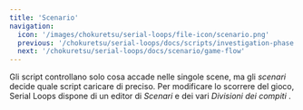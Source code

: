 ```yaml
---
title: 'Scenario'
navigation:
  icon: '/images/chokuretsu/serial-loops/file-icon/scenario.png'
  previous: '/chokuretsu/serial-loops/docs/scripts/investigation-phase'
  next: '/chokuretsu/serial-loops/docs/scenario/game-flow'
---
```


Gli script controllano solo cosa accade nelle singole scene, ma gli _scenari_ decide quale script caricare di preciso.
Per modificare lo scorrere del gioco, Serial Loops dispone di un editor di _Scenari_ e dei vari _Divisioni dei compiti_ .